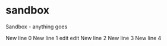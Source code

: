 # sandbox
Sandbox - anything goes

New line 0
New line 1 edit edit
New line 2
New line 3
New line 4
